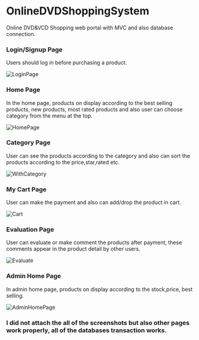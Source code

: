 # OnlineDVDShoppingSystem
Online DVD&VCD Shopping web portal with MVC and also database connection.
### Login/Signup Page
Users should log in before purchasing a product.

![LoginPage](https://user-images.githubusercontent.com/48843277/112520660-b1188e80-8dac-11eb-8834-52aabb92b4de.JPG)
### Home Page
In the home page, products on display according to the best selling products, new products, most rated products and also user can choose category from the menu at the top.

![HomePage](https://user-images.githubusercontent.com/48843277/112520872-ef15b280-8dac-11eb-9972-00f970254083.JPG)
### Category Page 
User can see the products according to the category and also can sort the products according to the price,star,rated etc.

![WithCategory](https://user-images.githubusercontent.com/48843277/112521552-b2968680-8dad-11eb-8d90-23ec90d407ab.JPG)
### My Cart Page
User can make the payment and also can add/drop the product in cart.

![Cart](https://user-images.githubusercontent.com/48843277/112521732-ea9dc980-8dad-11eb-89e8-487a3f91817c.JPG)
### Evaluation Page
User can evaluate or make comment the products after payment, these comments appear in the product detail by other users.

![Evaluate](https://user-images.githubusercontent.com/48843277/112522000-32245580-8dae-11eb-8628-03ee864e2aa8.JPG)
### Admin Home Page
In admin home page, products on display according to the stock,price, best selling.

![AdminHomePage](https://user-images.githubusercontent.com/48843277/112522924-3e5ce280-8daf-11eb-9049-262020e6b8ee.JPG)

### I did not attach the all of the screenshots but also other pages work properly, all of the databases transaction works.
